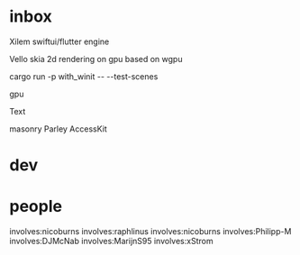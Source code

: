 # inbox

Xilem
swiftui/flutter engine


Vello
skia 
2d rendering on gpu based on wgpu

cargo run -p with_winit -- --test-scenes

gpu


Text

masonry
Parley
AccessKit

# dev



# people

involves:nicoburns
involves:raphlinus
involves:nicoburns
involves:Philipp-M
involves:DJMcNab
involves:MarijnS95
involves:xStrom





